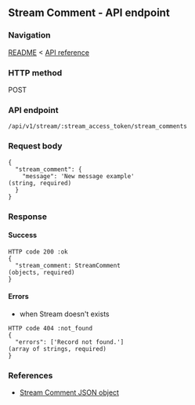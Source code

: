 ## Stream Comment - API endpoint

### Navigation
[README](../../../../README.md)
<
[API reference](../../../api_reference.md)

### HTTP method
POST

### API endpoint
`/api/v1/stream/:stream_access_token/stream_comments`

### Request body
```
{
  "stream_comment": {
    "message": 'New message example'                                            (string, required)
  }
}
```

### Response
#### Success
```
HTTP code 200 :ok
{
  "stream_comment: StreamComment                                                (objects, required)
}
```

#### Errors
- when Stream doesn't exists
```
HTTP code 404 :not_found
{
  "errors": ['Record not found.']                                               (array of strings, required)
}
```

### References
- [Stream Comment JSON object](../../../json_objects/stream_comment.md)
